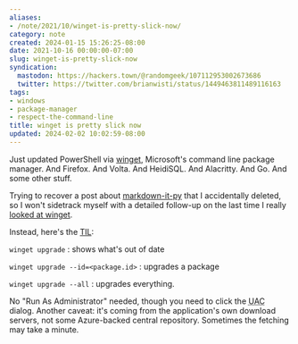 ```yaml
---
aliases:
- /note/2021/10/winget-is-pretty-slick-now/
category: note
created: 2024-01-15 15:26:25-08:00
date: 2021-10-16 00:00:00-07:00
slug: winget-is-pretty-slick-now
syndication:
  mastodon: https://hackers.town/@randomgeek/107112953002673686
  twitter: https://twitter.com/brianwisti/status/1449463811489116163
tags:
- windows
- package-manager
- respect-the-command-line
title: winget is pretty slick now
updated: 2024-02-02 10:02:59-08:00
---
```


Just updated PowerShell via [winget](https://docs.microsoft.com/en-us/windows/package-manager/winget/), Microsoft's command line package manager. And Firefox. And Volta. And HeidiSQL. And Alacritty. And Go. And some other stuff.

Trying to recover a post about [markdown-it-py](https://markdown-it-py.readthedocs.io/en/latest/index.html) that I accidentally deleted, so I won't sidetrack myself with a detailed follow-up on the last time I really [looked at winget](../../2020/06/winget.md).

Instead, here's the [TIL](../../../card/TIL.md):

`winget upgrade`
: shows what's out of date

`winget upgrade --id=<package.id>`
: upgrades a package

`winget upgrade --all`
: upgrades everything.

No "Run As Administrator" needed, though you need to click the <abbr title="User Access Control">UAC</abbr> dialog. Another caveat: it's coming from the application's own download servers, not some Azure-backed central repository. Sometimes the fetching may take a minute.